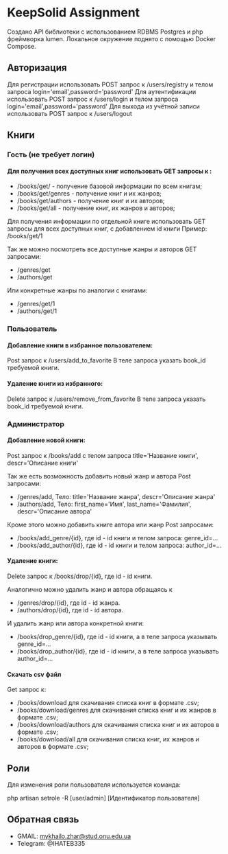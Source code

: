 # KeepSolid Assignment

Создано API библиотеки с использованием RDBMS Postgres и php фреймворка lumen.
Локальное окружение поднято с помощью Docker Compose.

## Авторизация

Для регистрации использовать POST запрос к /users/registry и телом запроса login='email',password='password'
Для аутентификации использовать POST запрос к /users/login и телом запроса login='email',password='password'
Для выхода из учётной записи использовать POST запрос к /users/logout

## Книги

### Гость (не требует логин)

#### Для получения всех доступных книг использовать GET запросы к :

-   /books/get/ - получение базовой информации по всем книгам;
-   /books/get/genres - получение книг и их жанров;
-   /books/get/authors - получение книг и их авторов;
-   /books/get/all - получение книг, их жанров и авторов;

Для получения информации по отдельной книге использовать GET запросы для всех доступных книг, с добавлением id книги
Пример:
/books/get/1

Так же можно посмотреть все доступные жанры и авторов GET запросами:

-   /genres/get
-   /authors/get

Или конкретные жанры по аналогии с книгами:

-   /genres/get/1
-   /authors/get/1

### Пользователь

#### Добавление книги в избранное пользователем:

Post запрос к /users/add_to_favorite
В теле запроса указать book_id требуемой книги.

#### Удаление книги из избранного:

Delete запрос к /users/remove_from_favorite
В теле запроса указать book_id требуемой книги.

### Администратор

#### Добавление новой книги:

Post запрос к /books/add с телом запроса
title='Название книги', descr='Описание книги'

Так же есть возможность добавить новый жанр и автора Post запросами:

-   /genres/add, Тело: title='Название жанра', descr='Описание жанра'
-   /authors/add, Тело: first_name='Имя', last_name='Фамилия', descr='Описание автора'

Кроме этого можно добавить книге автора или жанр Post запросами:

-   /books/add_genre/{id}, где id - id книги и телом запроса: genre_id=...
-   /books/add_author/{id}, где id - id книги и телом запроса: author_id=...

#### Удаление книги:

Delete запрос к /books/drop/{id}, где id - id книги.

Аналогично можно удалить жанр и автора обращаясь к

-   /genres/drop/{id}, где id - id жанра.
-   /authors/drop/{id}, где id - id автора.

И удалить жанр или автора конкретной книги:

-   /books/drop_genre/{id}, где id - id книги, а в теле запроса указывать genre_id=...
-   /books/drop_author/{id}, где id - id книги, а в теле запроса указывать author_id=...

#### Скачать csv файл

Get запрос к:

-   /books/download для скачивания списка книг в формате .csv;
-   /books/download/genres для скачивания списка книг и их жанров в формате .csv;
-   /books/download/authors для скачивания списка книг и их авторов в формате .csv;
-   /books/download/all для скачивания списка книг, их жанров и авторов в формате .csv;

## Роли

Для изменения роли пользователя используется команда:

php artisan setrole -R [user/admin] [Идентификатор пользователя]

## Обратная связь

-   GMAIL: mykhailo.zhar@stud.onu.edu.ua
-   Telegram: @IHATEB335
